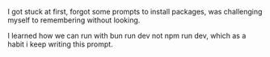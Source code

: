 I got stuck at first, forgot some prompts to install packages, was challenging myself to remembering without looking.

I learned how we can run with bun run dev not npm run dev, which as a habit i keep writing this prompt.
